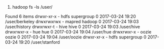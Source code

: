 1) hadoop fs -ls /user/
 
Found 6 items
drwxr-xr-x   - hdfs   supergroup          0 2017-03-24 19:20 /user/berkeley
drwxrwxrwx   - mapred hadoop              0 2017-03-24 19:03 /user/history
drwxrwxr-t   - hive   hive                0 2017-03-24 19:03 /user/hive
drwxrwxr-x   - hue    hue                 0 2017-03-24 19:04 /user/hue
drwxrwxr-x   - oozie  oozie               0 2017-03-24 19:04 /user/oozie
drwxr-xr-x   - hdfs   supergroup          0 2017-03-24 19:20 /user/stanford
